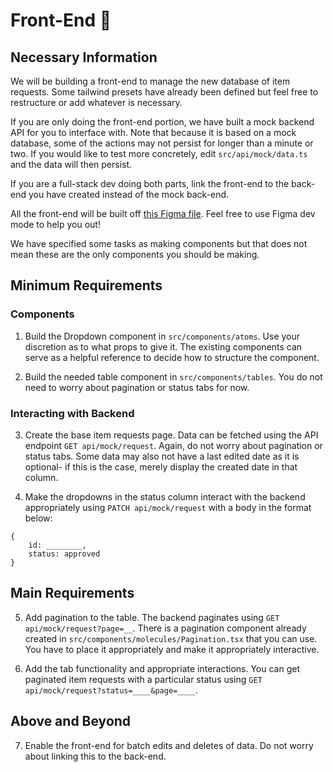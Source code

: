 # Front-End 🎨

## Necessary Information

We will be building a front-end to manage the new database of item requests. Some tailwind presets have already been defined but feel free to restructure or add whatever is necessary.

If you are only doing the front-end portion, we have built a mock backend API for you to interface with. Note that because it is based on a mock database, some of the actions may not persist for longer than a minute or two. If you would like to test more concretely, edit `src/api/mock/data.ts` and the data will then persist.

If you are a full-stack dev doing both parts, link the front-end to the back-end you have created instead of the mock back-end.

All the front-end will be built off [this Figma file](https://www.figma.com/design/Vl6kE59WzDyll3IwdWeGJb/Developer-Take-Home-Designs). Feel free to use Figma dev mode to help you out!

We have specified some tasks as making components but that does not mean these are the only components you should be making.

## Minimum Requirements

### Components

1. Build the Dropdown component in `src/components/atoms`. Use your discretion as to what props to give it. The existing components can serve as a helpful reference to decide how to structure the component.

2. Build the needed table component in `src/components/tables`. You do not need to worry about pagination or status tabs for now.

### Interacting with Backend

3. Create the base item requests page. Data can be fetched using the API endpoint `GET api/mock/request`. Again, do not worry about pagination or status tabs. Some data may also not have a last edited date as it is optional- if this is the case, merely display the created date in that column.

4. Make the dropdowns in the status column interact with the backend appropriately using `PATCH api/mock/request` with a body in the format below:

```
{
    id: ________,
    status: approved
}
```

## Main Requirements

5. Add pagination to the table. The backend paginates using `GET api/mock/request?page=__`. There is a pagination component already created in `src/components/molecules/Pagination.tsx` that you can use. You have to place it appropriately and make it appropriately interactive.

6. Add the tab functionality and appropriate interactions. You can get paginated item requests with a particular status using `GET api/mock/request?status=____&page=____`.

## Above and Beyond

7. Enable the front-end for batch edits and deletes of data. Do not worry about linking this to the back-end.
